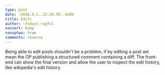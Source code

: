 ```yaml
---
type: post
date: ~2016.9.2..22.55.59..4e90
title: Edits
author: ~fodwyt-ragful
navsort: bump
navuptwo: true
comments: reverse
---
```


Being able to edit posts shouldn't be a problem, if by editing a post we mean the OP publishing a structured comment containing a diff. The front-end can show the final version and allow the user to inspect the edit history, like wikipedia's edit history.